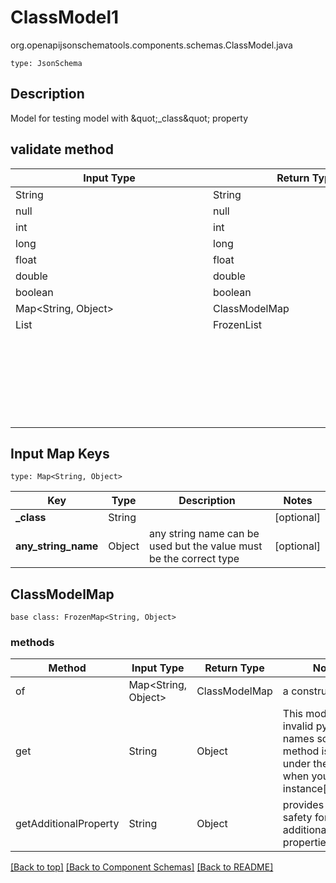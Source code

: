 # ClassModel1
org.openapijsonschematools.components.schemas.ClassModel.java
```
type: JsonSchema
```

## Description
Model for testing model with \&quot;_class\&quot; property

## validate method
| Input Type | Return Type | Notes |
| ---------- | ----------- | ----- |
| String | String | |
| null | null | |
| int | int | |
| long | long | |
| float | float | |
| double | double | |
| boolean | boolean | |
| Map<String, Object> | ClassModelMap | |
| List<Object> | FrozenList<Object> | |

## Input Map Keys
```
type: Map<String, Object>
```
Key | Type |  Description | Notes
------------ | ------------- | ------------- | -------------
**_class** | String |  | [optional]
**any_string_name** | Object | any string name can be used but the value must be the correct type | [optional]

## ClassModelMap
```
base class: FrozenMap<String, Object>
```

### methods
Method | Input Type | Return Type | Notes
------ | ---------- | ----------- | ------
of | Map<String, Object> | ClassModelMap | a constructor
get | String | Object | This model has invalid python names so this method is used under the hood when you access instance["_class"], 
getAdditionalProperty | String | Object | provides type safety for additional properties

[[Back to top]](#top) [[Back to Component Schemas]](../../../README.md#Component-Schemas) [[Back to README]](../../../README.md)
